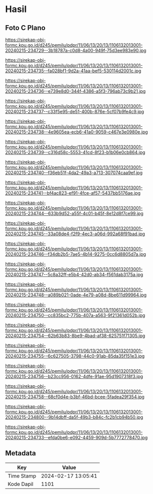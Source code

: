 # Hasil

## Foto C Plano

https://sirekap-obj-formc.kpu.go.id/d245/pemilu/pdpr/11/06/13/20/13/1106132013001-20240215-234729--3b18787a-c0d8-4a00-949f-75d3ee983e90.jpg

https://sirekap-obj-formc.kpu.go.id/d245/pemilu/pdpr/11/06/13/20/13/1106132013001-20240215-234735--fa028bf1-9d2a-41aa-bef5-530114d2001c.jpg

https://sirekap-obj-formc.kpu.go.id/d245/pemilu/pdpr/11/06/13/20/13/1106132013001-20240215-234736--e739e8d0-344f-4386-a5f3-796ab73c9b21.jpg

https://sirekap-obj-formc.kpu.go.id/d245/pemilu/pdpr/11/06/13/20/13/1106132013001-20240215-234737--c33f5e95-de51-400b-876e-5cf07b9fe4c9.jpg

https://sirekap-obj-formc.kpu.go.id/d245/pemilu/pdpr/11/06/13/20/13/1106132013001-20240215-234738--4e9605ea-ecb6-41a0-9059-c467e3e0980e.jpg

https://sirekap-obj-formc.kpu.go.id/d245/pemilu/pdpr/11/06/13/20/13/1106132013001-20240215-234739--c316d58c-5553-41cd-8f23-b1b06e0cb864.jpg

https://sirekap-obj-formc.kpu.go.id/d245/pemilu/pdpr/11/06/13/20/13/1106132013001-20240215-234740--f36eb51f-4da2-49a3-a713-307074caa9ef.jpg

https://sirekap-obj-formc.kpu.go.id/d245/pemilu/pdpr/11/06/13/20/13/1106132013001-20240215-234741--bf4ac823-ef91-4fce-af57-5437bb5176ae.jpg

https://sirekap-obj-formc.kpu.go.id/d245/pemilu/pdpr/11/06/13/20/13/1106132013001-20240215-234744--633b9d52-a55f-4c01-b45f-8e12d8f7ce99.jpg

https://sirekap-obj-formc.kpu.go.id/d245/pemilu/pdpr/11/06/13/20/13/1106132013001-20240215-234745--33a08de4-f2f9-4ec3-a06d-992a68f91bad.jpg

https://sirekap-obj-formc.kpu.go.id/d245/pemilu/pdpr/11/06/13/20/13/1106132013001-20240215-234746--f34db2b5-7ae5-4b14-9275-0cc6d8805d7a.jpg

https://sirekap-obj-formc.kpu.go.id/d245/pemilu/pdpr/11/06/13/20/13/1106132013001-20240215-234747--5c8a32ff-e5b4-42d0-ab34-f561dab3175a.jpg

https://sirekap-obj-formc.kpu.go.id/d245/pemilu/pdpr/11/06/13/20/13/1106132013001-20240215-234748--a089b021-0ade-4e79-a08d-8be611d99964.jpg

https://sirekap-obj-formc.kpu.go.id/d245/pemilu/pdpr/11/06/13/20/13/1106132013001-20240215-234750--cc835bc2-775b-407a-a563-9f21361d052b.jpg

https://sirekap-obj-formc.kpu.go.id/d245/pemilu/pdpr/11/06/13/20/13/1106132013001-20240215-234754--62b63b83-8be9-4bad-af38-625751f71305.jpg

https://sirekap-obj-formc.kpu.go.id/d245/pemilu/pdpr/11/06/13/20/13/1106132013001-20240215-234755--6c627505-3798-44c0-91ab-85da35f151e3.jpg

https://sirekap-obj-formc.kpu.go.id/d245/pemilu/pdpr/11/06/13/20/13/1106132013001-20240215-234756--b23cc956-0162-4dfe-91ae-95d1907318f3.jpg

https://sirekap-obj-formc.kpu.go.id/d245/pemilu/pdpr/11/06/13/20/13/1106132013001-20240215-234758--68cf0d4e-b3bf-46bd-bcee-5fadea29f354.jpg

https://sirekap-obj-formc.kpu.go.id/d245/pemilu/pdpr/11/06/13/20/13/1106132013001-20240215-234800--9b14dbff-da5f-49b3-b84c-fc2b1cb94b50.jpg

https://sirekap-obj-formc.kpu.go.id/d245/pemilu/pdpr/11/06/13/20/13/1106132013001-20240215-234733--efda0be6-e092-4459-909d-5b7772778470.jpg


## Metadata

| Key        | Value               |
| ---------- | ------------------- |
| Time Stamp | 2024-02-17 13:05:41 |
| Kode Dapil | 1101                |



